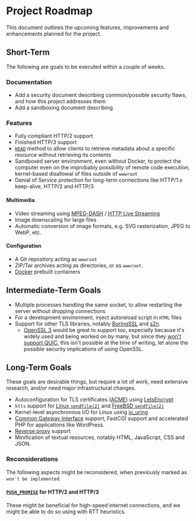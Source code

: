 # Project Roadmap
This document outlines the upcoming features, improvements and enhancements
planned for the project.

## Short-Term
The following are goals to be executed within a couple of weeks.

### Documentation
* Add a security document describing common/possible security flaws, and how this project addresses them
* Add a sandboxing document describing

### Features
* Fully compliant HTTP/2 support
* Finished HTTP/3 support
* [`HEAD`](https://developer.mozilla.org/en-US/docs/Web/HTTP/Methods/HEAD) method to allow clients to retrieve metadata about a specific resource without retrieving its contents
* Sandboxed server environment, even without Docker, to protect the computer even on the improbably possibility of remote code execution, kernel-based disallowal of files outside of `wwwroot`
* Denial of Service protection for long-term connections like HTTP/1.x keep-alive, HTTP/2 and HTTP/3

#### Multimedia
* Video streaming using [MPEG-DASH](https://en.wikipedia.org/wiki/Dynamic_Adaptive_Streaming_over_HTTP) / [HTTP Live Streaming](https://en.wikipedia.org/wiki/HTTP_Live_Streaming)
* Image downscaling for large files
* Automatic conversion of image formats, e.g. SVG rasterization, JPEG to WebP, etc.

#### Configuration
* A Git repository acting as `wwwroot`
* ZIP/Tar archives acting as directories, or as `wwwroot`.
* [Docker](https://docker.com/) prebuilt containers


## Intermediate-Term Goals
* Multiple processes handling the same socket, to allow restarting the server without dropping connections
* For a development environment, inject autoreload script in `HTML` files
* Support for other TLS libraries, notably [BoringSSL](https://boringssl.googlesource.com/boringssl/) and [s2n](https://github.com/aws/s2n-tls).
  * [OpenSSL 3](https://openssl.org) would be great to support too, especially
    because it's widely used and being worked on by many, but since they
    [won't support QUIC](https://github.com/openssl/openssl/pull/8797), this
    isn't possible at the time of writing, let alone the possible security
    implications of using OpenSSL.

## Long-Term Goals
These goals are desirable things, but require a lot of work, need extensive
research, and/or need major infrastructural changes.

* Autoconfiguration for TLS certificates ([ACME](https://www.rfc-editor.org/rfc/rfc8555)) using [LetsEncrypt](https://letsencrypt.org)
* `ktls` support for [Linux `sendfile(2)`](https://man7.org/linux/man-pages/man2/sendfile.2.html) and [FreeBSD `sendfile(2)`](https://man.freebsd.org/cgi/man.cgi?query=sendfile&sektion=2&format=html)
* Kernel-level asynchronous I/O for Linux using [io_uring](https://man.archlinux.org/man/io_uring.7)
* [Common Gateway Interface](https://en.wikipedia.org/wiki/Common_Gateway_Interface) support, FastCGI support and accelerated PHP for applications like WordPress.
* [Reverse proxy](https://www.cloudflare.com/learning/cdn/glossary/reverse-proxy/) support
* Minification of textual resources, notably HTML, JavaScript, CSS and JSON.

### Reconsiderations
The following aspects might be reconsidered, when previously marked as `won't be implemented`.

#### [`PUSH_PROMISE`](https://http3-explained.haxx.se/en/h3/h3-push) for HTTP/2 and HTTP/3
These might be beneficial for high-speed internet connections, and we might be
able to do so using with RTT heuristics.
